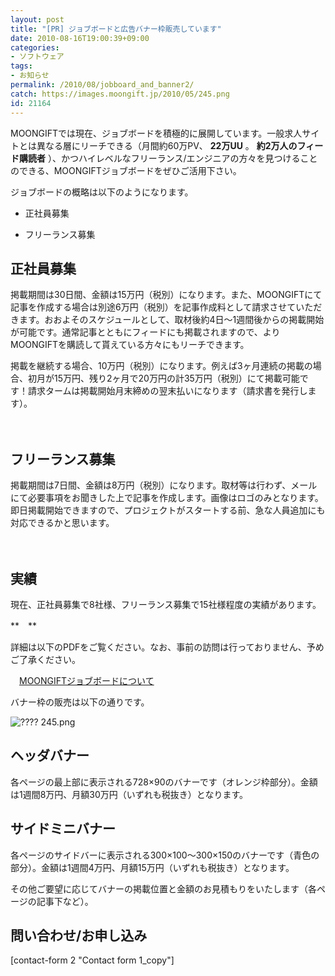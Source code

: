 ```yaml
---
layout: post
title: "[PR] ジョブボードと広告バナー枠販売しています"
date: 2010-08-16T19:00:39+09:00
categories:
- ソフトウェア
tags: 
- お知らせ
permalink: /2010/08/jobboard_and_banner2/
catch: https://images.moongift.jp/2010/05/245.png
id: 21164
---
```

MOONGIFTでは現在、ジョブボードを積極的に展開しています。一般求人サイトとは異なる層にリーチできる（月間約60万PV、 **22万UU** 。 **約2万人のフィード購読者** ）、かつハイレベルなフリーランス/エンジニアの方々を見つけることのできる、MOONGIFTジョブボードをぜひご活用下さい。

  

ジョブボードの概略は以下のようになります。

  

  
- 正社員募集
  
  
- フリーランス募集
  
  

## 正社員募集
  

掲載期間は30日間、金額は15万円（税別）になります。また、MOONGIFTにて記事を作成する場合は別途6万円（税別）を記事作成料として請求させていただきます。おおよそのスケジュールとして、取材後約4日～1週間後からの掲載開始が可能です。通常記事とともにフィードにも掲載されますので、よりMOONGIFTを購読して貰えている方々にもリーチできます。

  

掲載を継続する場合、10万円（税別）になります。例えば3ヶ月連続の掲載の場合、初月が15万円、残り2ヶ月で20万円の計35万円（税別）にて掲載可能です！請求タームは掲載開始月末締めの翌末払いになります（請求書を発行します）。

  

　

  

## フリーランス募集
  

掲載期間は7日間、金額は8万円（税別）になります。取材等は行わず、メールにて必要事項をお聞きした上で記事を作成します。画像はロゴのみとなります。即日掲載開始できますので、プロジェクトがスタートする前、急な人員追加にも対応できるかと思います。

  

　

  

## 実績
  

現在、正社員募集で8社様、フリーランス募集で15社様程度の実績があります。

  

**　**

  

詳細は以下のPDFをご覧ください。なお、事前の訪問は行っておりません、予めご了承ください。

  

　[MOONGIFTジョブボードについて](https://image.moongift.jp/job/moongift_jobboard.pdf)

  

バナー枠の販売は以下の通りです。

  

![???? 245.png](https://images.moongift.jp/2010/05/245.png)

  

## ヘッダバナー
  

各ページの最上部に表示される728×90のバナーです（オレンジ枠部分）。金額は1週間8万円、月額30万円（いずれも税抜き）となります。

  

## サイドミニバナー
  

各ページのサイドバーに表示される300×100～300×150のバナーです（青色の部分）。金額は1週間4万円、月額15万円（いずれも税抜き）となります。

  

その他ご要望に応じてバナーの掲載位置と金額のお見積もりをいたします（各ページの記事下など）。

  

## 問い合わせ/お申し込み
  
[contact-form 2 "Contact form 1\_copy"]   
